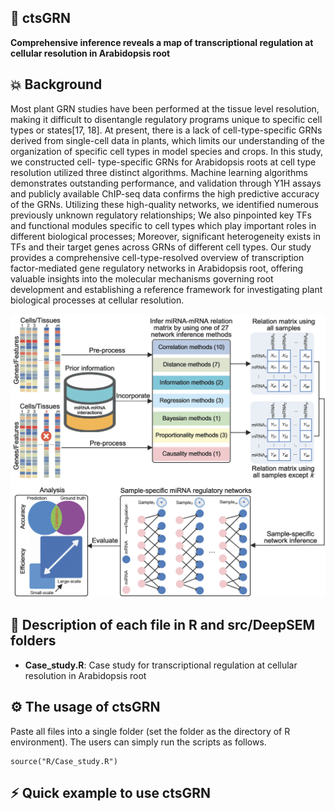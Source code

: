 ## :hammer:  ctsGRN
**Comprehensive inference reveals a map of transcriptional regulation at cellular resolution in Arabidopsis root**

## :boom: Background
Most plant GRN studies have been performed at the tissue level resolution, making it difficult to disentangle regulatory programs unique to specific cell types or states[17, 18]. At present, there is a lack of cell-type-specific GRNs derived from single-cell data in plants, which limits our understanding of the organization of specific cell types in model species and crops. In this study, we constructed cell- type-specific GRNs for Arabidopsis roots at cell type resolution utilized three distinct algorithms. Machine learning algorithms demonstrates outstanding performance, and validation through Y1H assays and publicly available ChIP-seq data confirms the high predictive accuracy of the GRNs. Utilizing these high-quality networks, we identified numerous previously unknown regulatory relationships; We also pinpointed key TFs and functional modules specific to cell types which play important roles in different biological processes; Moreover, significant heterogeneity exists in TFs and their target genes across GRNs of different cell types.
Our study provides a comprehensive cell-type-resolved overview of transcription factor-mediated gene regulatory networks in Arabidopsis root, offering valuable insights into the molecular mechanisms governing root development and establishing a reference framework for investigating plant biological processes at cellular resolution. 

<p align="center">
  <img src="https://github.com/zhangjunpeng411/Scan/blob/master/Scan_schematic_illustration.png" alt="Schematic illustration of Scan" border="0.1">
</p>

## :book: Description of each file in R and src/DeepSEM folders
- **Case_study.R**: Case study for transcriptional regulation at cellular resolution in Arabidopsis root
## :gear: The usage of ctsGRN
Paste all files into a single folder (set the folder as the directory of R environment). The users can simply run the scripts as follows.

```{r echo=FALSE, results='hide', message=FALSE}
source("R/Case_study.R")
```
## :zap: Quick example to use ctsGRN
